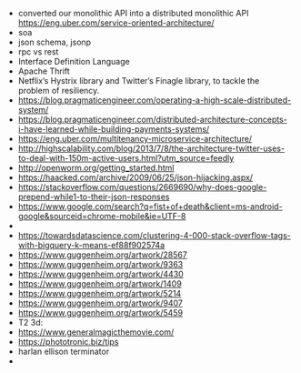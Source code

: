 - converted our monolithic API into a distributed monolithic API https://eng.uber.com/service-oriented-architecture/
- soa
- json schema, jsonp
- rpc vs rest
- Interface Definition Language
- Apache Thrift
- Netflix’s Hystrix library and Twitter’s Finagle library, to tackle the problem of resiliency.
- https://blog.pragmaticengineer.com/operating-a-high-scale-distributed-system/
- https://blog.pragmaticengineer.com/distributed-architecture-concepts-i-have-learned-while-building-payments-systems/
- https://eng.uber.com/multitenancy-microservice-architecture/
- http://highscalability.com/blog/2013/7/8/the-architecture-twitter-uses-to-deal-with-150m-active-users.html?utm_source=feedly
- http://openworm.org/getting_started.html
- https://haacked.com/archive/2009/06/25/json-hijacking.aspx/
- https://stackoverflow.com/questions/2669690/why-does-google-prepend-while1-to-their-json-responses
- https://www.google.com/search?q=fist+of+death&client=ms-android-google&sourceid=chrome-mobile&ie=UTF-8
- 
- https://towardsdatascience.com/clustering-4-000-stack-overflow-tags-with-bigquery-k-means-ef88f902574a
- https://www.guggenheim.org/artwork/28567
- https://www.guggenheim.org/artwork/9363
- https://www.guggenheim.org/artwork/4430
- https://www.guggenheim.org/artwork/1409
- https://www.guggenheim.org/artwork/5214
- https://www.guggenheim.org/artwork/9407
- https://www.guggenheim.org/artwork/5459
- T2 3d: 
- https://www.generalmagicthemovie.com/
- https://phototronic.biz/tips
- harlan ellison terminator
- 
